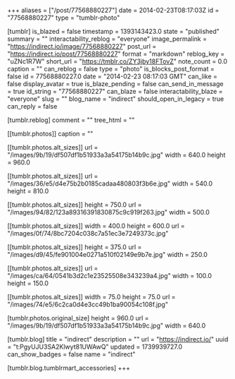 +++
aliases = ["/post/77568880227"]
date = 2014-02-23T08:17:03Z
id = "77568880227"
type = "tumblr-photo"

[tumblr]
is_blazed = false
timestamp = 1393143423.0
state = "published"
summary = ""
interactability_reblog = "everyone"
image_permalink = "https://indirect.io/image/77568880227"
post_url = "https://indirect.io/post/77568880227"
format = "markdown"
reblog_key = "uZNc1R7W"
short_url = "https://tmblr.co/ZY3jby18FTovZ"
note_count = 0.0
caption = ""
can_reblog = false
type = "photo"
is_blocks_post_format = false
id = 77568880227.0
date = "2014-02-23 08:17:03 GMT"
can_like = false
display_avatar = true
is_blaze_pending = false
can_send_in_message = true
id_string = "77568880227"
can_blaze = false
interactability_blaze = "everyone"
slug = ""
blog_name = "indirect"
should_open_in_legacy = true
can_reply = false

[tumblr.reblog]
comment = ""
tree_html = ""

[[tumblr.photos]]
caption = ""

[[tumblr.photos.alt_sizes]]
url = "/images/9b/19/df507df1b51933a3a54175b14b9c.jpg"
width = 640.0
height = 960.0

[[tumblr.photos.alt_sizes]]
url = "/images/36/e5/d4e75b2b0185cadaa480803f3b6e.jpg"
width = 540.0
height = 810.0

[[tumblr.photos.alt_sizes]]
height = 750.0
url = "/images/94/82/123a89316391830875c9c919f263.jpg"
width = 500.0

[[tumblr.photos.alt_sizes]]
width = 400.0
height = 600.0
url = "/images/0f/74/8bc7204c038c7a51ec3e7249373c.jpg"

[[tumblr.photos.alt_sizes]]
height = 375.0
url = "/images/d9/45/fe901004e0271a510f02149e9b7e.jpg"
width = 250.0

[[tumblr.photos.alt_sizes]]
url = "/images/ca/64/0541b3d2c1e23525508e343239a4.jpg"
width = 100.0
height = 150.0

[[tumblr.photos.alt_sizes]]
width = 75.0
height = 75.0
url = "/images/74/e5/6c2ca0d4e3cc49b1ba90054c108f.jpg"

[tumblr.photos.original_size]
height = 960.0
url = "/images/9b/19/df507df1b51933a3a54175b14b9c.jpg"
width = 640.0

[tumblr.blog]
title = "indirect"
description = ""
url = "https://indirect.io/"
uuid = "t:PgyUJU3SA2Klwyt81UWAwQ"
updated = 1739939727.0
can_show_badges = false
name = "indirect"

[tumblr.blog.tumblrmart_accessories]
+++
